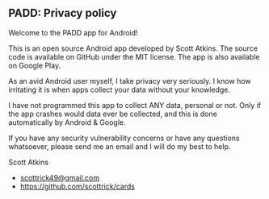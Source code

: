 ## PADD: Privacy policy

Welcome to the PADD app for Android!

This is an open source Android app developed by Scott Atkins. The source code is available on GitHub under the MIT license.  The app is also available on Google Play.

As an avid Android user myself, I take privacy very seriously.  I know how irritating it is when apps collect your data without your knowledge.

I have not programmed this app to collect ANY data, personal or not.  Only if the app crashes would data ever be collected, and this is done automatically by Android & Google.

If you have any security vulnerability concerns or have any questions whatsoever, please send me an email and I will do my best to help.

Scott Atkins
* scottrick49@gmail.com
* https://github.com/scottrick/cards
